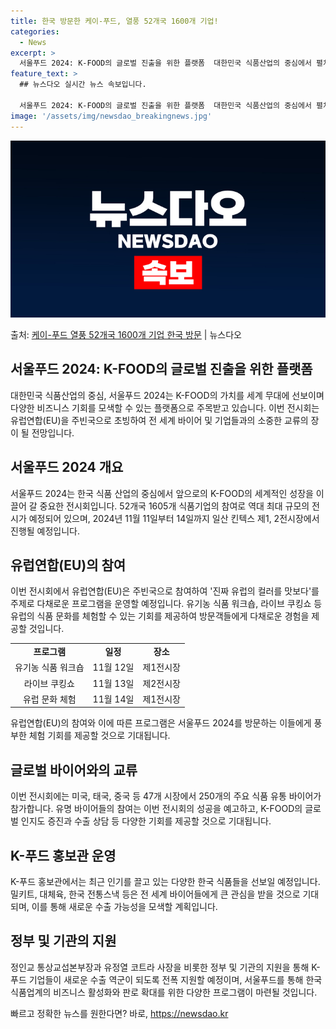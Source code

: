 ```yaml
---
title: 한국 방문한 케이-푸드, 열풍 52개국 1600개 기업!
categories:
  - News
excerpt: >
  서울푸드 2024: K-FOOD의 글로벌 진출을 위한 플랫폼  대한민국 식품산업의 중심에서 펼쳐지는 '서울푸…
feature_text: >
  ## 뉴스다오 실시간 뉴스 속보입니다.

  서울푸드 2024: K-FOOD의 글로벌 진출을 위한 플랫폼  대한민국 식품산업의 중심에서 펼쳐지는 '서울푸…
image: '/assets/img/newsdao_breakingnews.jpg'
---
```


![뉴스다오 속보](/assets/img/newsdao_breakingnews.jpg)

<p>출처: <a href="https://newsdao.kr/4173" rel="dofollow">케이-푸드 열풍 52개국 1600개 기업 한국 방문</a> | 뉴스다오</p>

<h2 data-ke-size="size26">서울푸드 2024: K-FOOD의 글로벌 진출을 위한 플랫폼</h2>
<p data-ke-size="size16">대한민국 식품산업의 중심, 서울푸드 2024는 K-FOOD의 가치를 세계 무대에 선보이며 다양한 비즈니스 기회를 모색할 수 있는 플랫폼으로 주목받고 있습니다. 이번 전시회는 유럽연합(EU)을 주빈국으로 초빙하여 전 세계 바이어 및 기업들과의 소중한 교류의 장이 될 전망입니다.</p>

<h2 data-ke-size="size24">서울푸드 2024 개요</h2>
<p data-ke-size="size16">서울푸드 2024는 한국 식품 산업의 중심에서 앞으로의 K-FOOD의 세계적인 성장을 이끌어 갈 중요한 전시회입니다. 52개국 1605개 식품기업의 참여로 역대 최대 규모의 전시가 예정되어 있으며, 2024년 11월 11일부터 14일까지 일산 킨텍스 제1, 2전시장에서 진행될 예정입니다.</p>

<h2 data-ke-size="size24">유럽연합(EU)의 참여</h2>
<p data-ke-size="size16">이번 전시회에서 유럽연합(EU)은 주빈국으로 참여하여 '진짜 유럽의 컬러를 맛보다'를 주제로 다채로운 프로그램을 운영할 예정입니다. 유기농 식품 워크숍, 라이브 쿠킹쇼 등 유럽의 식품 문화를 체험할 수 있는 기회를 제공하여 방문객들에게 다채로운 경험을 제공할 것입니다.</p>

<table>
<tbody>
<tr>
<td style="text-align: center; height: 17px;"><b>프로그램</b></td>
<td style="text-align: center; height: 17px;"><b>일정</b></td>
<td style="text-align: center; height: 17px;"><b>장소</b></td>
</tr>
<tr>
<td style="text-align: center; height: 17px;">유기농 식품 워크숍</td>
<td style="text-align: center; height: 17px;">11월 12일</td>
<td style="text-align: center; height: 17px;">제1전시장</td>
</tr>
<tr>
<td style="text-align: center; height: 17px;">라이브 쿠킹쇼</td>
<td style="text-align: center; height: 17px;">11월 13일</td>
<td style="text-align: center; height: 17px;">제2전시장</td>
</tr>
<tr>
<td style="text-align: center; height: 17px;">유럽 문화 체험</td>
<td style="text-align: center; height: 17px;">11월 14일</td>
<td style="text-align: center; height: 17px;">제1전시장</td>
</tr>
</tbody>
</table>

<p data-ke-size="size16">유럽연합(EU)의 참여와 이에 따른 프로그램은 서울푸드 2024를 방문하는 이들에게 풍부한 체험 기회를 제공할 것으로 기대됩니다.</p>

<h2 data-ke-size="size24">글로벌 바이어와의 교류</h2>
<p data-ke-size="size16">이번 전시회에는 미국, 태국, 중국 등 47개 시장에서 250개의 주요 식품 유통 바이어가 참가합니다. 유명 바이어들의 참여는 이번 전시회의 성공을 예고하고, K-FOOD의 글로벌 인지도 증진과 수출 상담 등 다양한 기회를 제공할 것으로 기대됩니다.</p>

<h2 data-ke-size="size24">K-푸드 홍보관 운영</h2>
<p data-ke-size="size16">K-푸드 홍보관에서는 최근 인기를 끌고 있는 다양한 한국 식품들을 선보일 예정입니다. 밀키트, 대체육, 한국 전통스낵 등은 전 세계 바이어들에게 큰 관심을 받을 것으로 기대되며, 이를 통해 새로운 수출 가능성을 모색할 계획입니다.</p>

<h2 data-ke-size="size24">정부 및 기관의 지원</h2>
<p data-ke-size="size16">정인교 통상교섭본부장과 유정열 코트라 사장을 비롯한 정부 및 기관의 지원을 통해 K-푸드 기업들이 새로운 수출 역군이 되도록 전폭 지원할 예정이며, 서울푸드를 통해 한국 식품업계의 비즈니스 활성화와 판로 확대를 위한 다양한 프로그램이 마련될 것입니다.</p>

<p data-ke-size="size16"></p> 

빠르고 정확한 뉴스를 원한다면? 바로, <a href="https://newsdao.kr" rel="dofollow">https://newsdao.kr</a>


